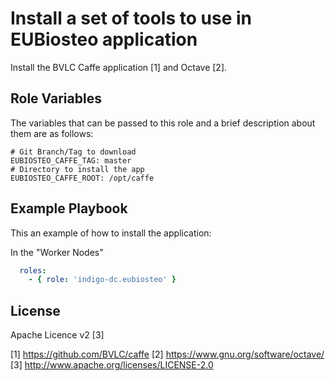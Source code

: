Install a set of tools to use in EUBiosteo application
======================================================

Install the BVLC Caffe application [1] and Octave [2].


Role Variables
--------------

The variables that can be passed to this role and a brief description about them are as follows:

	# Git Branch/Tag to download
	EUBIOSTEO_CAFFE_TAG: master
	# Directory to install the app
	EUBIOSTEO_CAFFE_ROOT: /opt/caffe


Example Playbook
----------------

This an example of how to install the application:

In the "Worker Nodes"
```yml
  roles:
    - { role: 'indigo-dc.eubiosteo' }
```

License
-------

Apache Licence v2 [3]

[1] https://github.com/BVLC/caffe
[2] https://www.gnu.org/software/octave/
[3] http://www.apache.org/licenses/LICENSE-2.0

